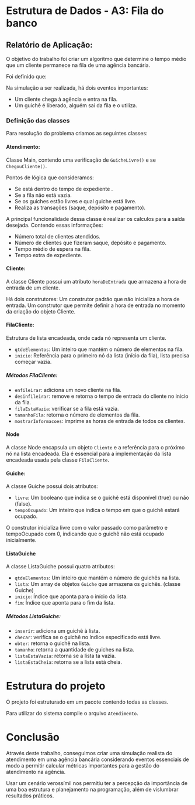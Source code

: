 # Estrutura de Dados - A3: Fila do banco

## Relatório de Aplicação:

O objetivo do trabalho foi criar um algoritmo que determine o tempo médio que um cliente permanece na fila de uma agência bancária. 

Foi definido que: 

Na simulação a ser realizada, há dois eventos importantes:
- Um cliente chega à agência e entra na fila.
- Um guichê é liberado, alguém sai da fila e o utiliza.

### Definição das classes 

Para resolução do problema criamos as seguintes classes: 

#### Atendimento:

Classe Main, contendo uma verificação de `GuicheLivre()` e se `ChegouCliente()`.

Pontos de lógica que consideramos: 

- Se está dentro do tempo de expediente .
- Se a fila não está vazia.
- Se os guiches estão livres e qual guiche está livre.
- Realiza as transações (saque, depósito e pagamento).

A principal funcionalidade dessa classe é realizar os calculos para a saída desejada. Contendo essas informações:
- Número total de clientes atendidos.
- Número de clientes que fizeram saque, depósito e pagamento.
- Tempo médio de espera na fila.
- Tempo extra de expediente.

#### Cliente:

A classe Cliente possui um atributo `horaDeEntrada` que armazena a hora de entrada de um cliente.

Há dois construtores:
Um construtor padrão que não inicializa a hora de entrada.
Um construtor que permite definir a hora de entrada no momento da criação do objeto Cliente.

#### FilaCliente: 

Estrutura de lista encadeada, onde cada nó representa um cliente. 

- `qtdeElementos`: Um inteiro que mantém o número de elementos na fila.
- `inicio`: Referência para o primeiro nó da lista (início da fila), lista precisa começar vazia.

##### Métodos FilaCliente: 

- `enfileirar`: adiciona um novo cliente na fila. 
- `desinfileirar`: remove e retorna o tempo de entrada do cliente no inicio da fila. 
- `filaEstaVazia`: verificar se a fila está vazia. 
- `tamanhoFila`: retorna o número de elementos da fila. 
- `mostrarInformacoes`: imprime as horas de entrada de todos os clientes. 

#### Node

A classe Node encapsula um objeto `Cliente` e a referência para o próximo nó na lista encadeada. Ela é essencial para a implementação da lista encadeada usada pela classe `FilaCliente`.

#### Guiche: 

A classe Guiche possui dois atributos:
- `livre`: Um booleano que indica se o guichê está disponível (true) ou não (false).
- `tempoOcupado`: Um inteiro que indica o tempo em que o guichê estará ocupado.

O construtor inicializa livre com o valor passado como parâmetro e tempoOcupado com 0, indicando que o guichê não está ocupado inicialmente.


#### ListaGuiche

A classe ListaGuiche possui quatro atributos: 

- `qtdeElementos`: Um inteiro que mantém o número de guichês na lista.
- `lista`: Um array de objetos `Guiche` que armazena os guichês. (classe Guiche)
- `inicio`: Índice que aponta para o início da lista. 
- `fim`: Índice que aponta para o fim da lista.

##### Métodos ListaGuiche: 

- `inserir`: adiciona um guichê à lista.
- `checar`: verifica se o guichê no índice especificado está livre.
- `obter`: retorna o guichê na lista.
- `tamanho`: retorna a quantidade de guiches na lista. 
- `listaEstaVazia`: retorna se a lista ta vazia. 
- `listaEstaCheia`: retorna se a lista está cheia. 

# Estrutura do projeto 

O projeto foi estruturado em um pacote contendo todas as classes. 

Para utilizar do sistema compile o arquivo `Atendimento`.

# Conclusão

Através deste trabalho, conseguimos criar uma simulação realista do atendimento em uma agência bancária considerando eventos essenciais de modo a permitir calcular métricas importantes para a gestão do atendimento na agência.

Usar um cenário verossímil nos permitiu ter a percepção da importância de uma boa estrutura e planejamento na programação, além de vislumbrar resultados práticos.

